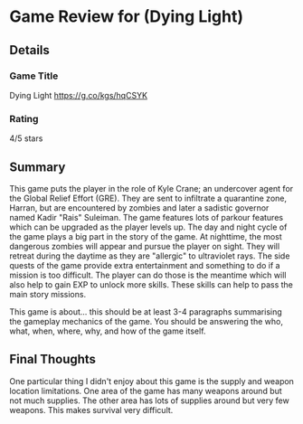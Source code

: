 # Game Review for (Dying Light)

## Details

### Game Title
Dying Light https://g.co/kgs/hqCSYK

### Rating
4/5 stars

## Summary
  This game puts the player in the role of Kyle Crane; an undercover agent for the Global Relief Effort (GRE). They are sent to infiltrate a quarantine zone, Harran, but are encountered by zombies and later a sadistic governor named Kadir "Rais" Suleiman. The game features lots of parkour features which can be upgraded as the player levels up.
  The day and night cycle of the game plays a big part in the story of the game. At nighttime, the most dangerous zombies will appear and pursue the player on sight. They will retreat during the daytime as they are "allergic" to ultraviolet rays.
  The side quests of the game provide extra entertainment and something to do if a mission is too difficult. The player can do those is the meantime which will also help to gain EXP to unlock more skills. These skills can help to pass the main story missions.

This game is about... this should be at least 3-4 paragraphs summarising the gameplay mechanics of the game. You should be answering the who, what, when, where, why, and how of the game itself.

## Final Thoughts
One particular thing I didn't enjoy about this game is the supply and weapon location limitations. One area of the game has many weapons around but not much supplies. The other area has lots of supplies around but very few weapons. This makes survival very difficult.
